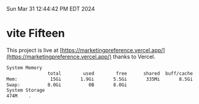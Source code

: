 Sun Mar 31 12:44:42 PM EDT 2024

# vite Fifteen


This project is live at [https://marketingpreference.vercel.app/](https://marketingpreference.vercel.app/) thanks to Vercel.

```bash
System Memory
               total        used        free      shared  buff/cache   available
Mem:            15Gi       1.9Gi       5.5Gi       335Mi       8.5Gi        13Gi
Swap:          8.0Gi          0B       8.0Gi
System Storage
474M	.
```
```bash
